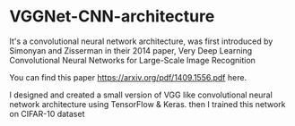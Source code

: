 # VGGNet-CNN-architecture
It's a convolutional neural network architecture, was first introduced by Simonyan and Zisserman in their 2014 paper, Very Deep Learning Convolutional Neural Networks for Large-Scale Image Recognition

You can find this paper https://arxiv.org/pdf/1409.1556.pdf here.

I designed and created a small version of VGG like convolutional neural network architecture using TensorFlow & Keras.
then I trained this network on CIFAR-10 dataset


